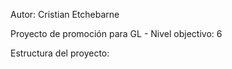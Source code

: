 Autor: Cristian Etchebarne

Proyecto de promoción para GL - Nivel objectivo: 6

Estructura del proyecto: